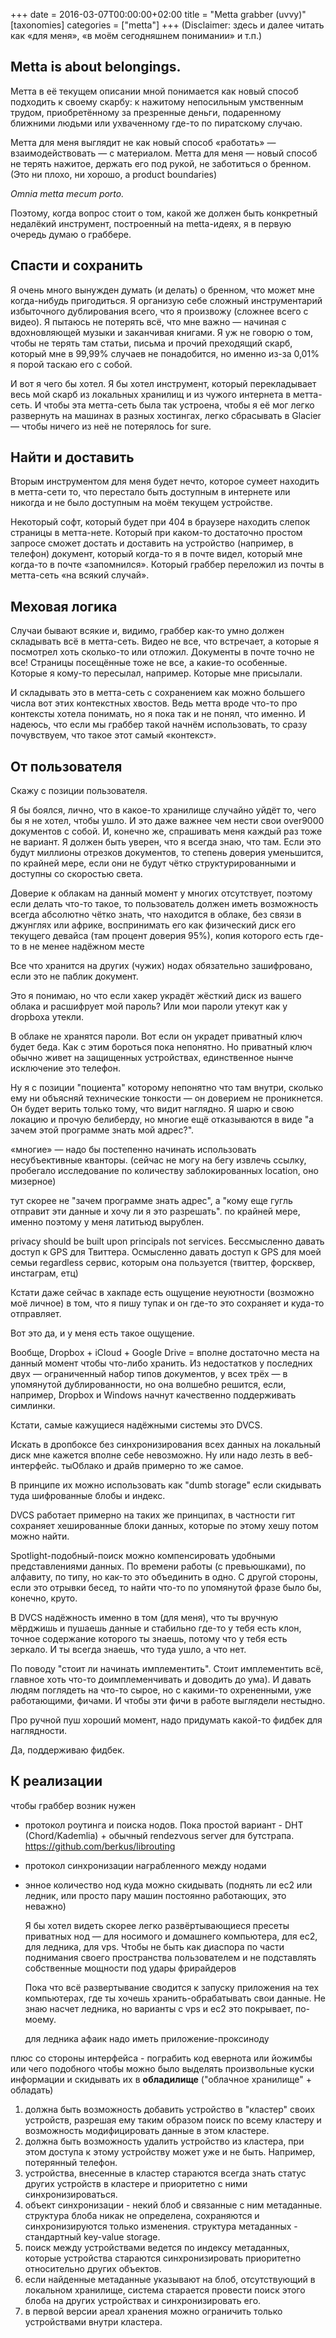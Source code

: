 +++
date = 2016-03-07T00:00:00+02:00
title = "Metta grabber (uvvy)"
[taxonomies]
categories = ["metta"]
+++
(Disclaimer: здесь и далее читать как «для меня», «в моём сегодняшнем понимании» и т.п.)

## Metta is about belongings.

Метта в её текущем описании мной понимается как новый способ подходить к своему скарбу: к нажитому непосильным умственным трудом, приобретённому за презренные деньги, подаренному ближними людьми или ухваченному где-то по пиратскому случаю.

Метта для меня выглядит не как новый способ «работать» — взаимодействовать — с материалом. Метта для меня — новый способ не терять нажитое, держать его под рукой, не заботиться о бренном. (Это ни плохо, ни хорошо, а product boundaries)

*Omnia metta mecum porto.*

Поэтому, когда вопрос стоит о том, какой же должен быть конкретный недалёкий инструмент, построенный на metta-идеях, я в первую очередь думаю о граббере.

## Спасти и сохранить

Я очень много вынужден думать (и делать) о бренном, что может мне когда-нибудь пригодиться. Я организую себе сложный инструментарий избыточного дублирования всего, что я произвожу (сложнее всего с видео). Я пытаюсь не потерять всё, что мне важно — начиная с вдохновляющей музыки и заканчивая книгами. Я уж не говорю о том, чтобы не терять там статьи, письма и прочий преходящий скарб, который мне в 99,99% случаев не понадобится, но именно из-за 0,01% я порой таскаю его с собой.

И вот я чего бы хотел. Я бы хотел инструмент, который перекладывает весь мой скарб из локальных хранилищ и из чужого интернета в метта-сеть. И чтобы эта метта-сеть была так устроена, чтобы я её мог легко развернуть на машинах в разных хостингах, легко сбрасывать в Glacier — чтобы ничего из неё не потерялось for sure.

## Найти и доставить

Вторым инструментом для меня будет нечто, которое сумеет находить в метта-сети то, что перестало быть доступным в интернете или никогда и не было доступным на моём текущем устройстве.

Некоторый софт, который будет при 404 в браузере находить слепок страницы в метта-нете. Который при каком-то достаточно простом запросе сможет достать и доставить на устройство (например, в телефон) документ, который когда-то я в почте видел, который мне когда-то в почте «запомнился». Который граббер переложил из почты в метта-сеть «на всякий случай».

## Меховая логика

Случаи бывают всякие и, видимо, граббер как-то умно должен складывать всё в метта-сеть. Видео не все, что встречает, а которые я посмотрел хоть сколько-то или отложил. Документы в почте точно не все! Страницы посещённые тоже не все, а какие-то особенные. Которые я кому-то пересылал, например. Которые мне присылали.

И складывать это в метта-сеть с сохранением как можно большего числа вот этих контекстных хвостов. Ведь метта вроде что-то про контексты хотела понимать, но я пока так и не понял, что именно. И надеюсь, что если мы граббер такой начнём использовать, то сразу почувствуем, что такое этот самый «контекст».

## От пользователя

Скажу с позиции пользователя.

Я бы боялся, лично, что в какое-то хранилище случайно уйдёт то, чего бы я не хотел, чтобы ушло. И это даже важнее чем нести свои over9000 документов с собой. И, конечно же, спрашивать меня каждый раз тоже не вариант. Я должен быть уверен, что я всегда знаю, что там. Если это будут миллионы отрезков документов, то степень доверия уменьшится, по крайней мере, если они не будут чётко структурированными и доступны со скоростью света.

Доверие к облакам на данный момент у многих отсутствует, поэтому если делать что-то такое, то пользователь должен иметь возможность всегда абсолютно чётко знать, что находится в облаке, без связи в джунглях или африке, воспринимать его как физический диск его текущего девайса (там процент доверия 95%), копия которого есть где-то в не менее надёжном месте

Все что хранится на других (чужих) нодах обязательно зашифровано, если это не паблик документ.

Это я понимаю, но что если хакер украдёт жёсткий диск из вашего облака и расшифрует мой пароль? Или мои пароли утекут как у dropboxа утекли.

В облаке не хранятся пароли. Вот если он украдет приватный ключ будет беда. Как с этим бороться пока непонятно. Но приватный ключ обычно живет на защищенных устройствах, единственное нынче исключение это телефон.

Ну я с позиции "поциента" которому непонятно что там внутри, сколько ему ни объясняй технические тонкости — он доверием не проникнется. Он будет верить только тому, что видит наглядно. Я шарю и свою локацию и прочую белиберду, но многие ещё отказываются в виде "а зачем этой программе знать мой адрес?".


  «многие» — надо бы постепенно начинать использовать несубъективные кванторы. (сейчас не могу на бегу извлечь ссылку, пробегало исследование по количеству заблокированных location, оно мизерное)


  тут скорее не "зачем программе знать адрес", а "кому еще гугль отправит эти данные и хочу ли я это разрешать". по крайней мере, именно поэтому у меня латитьюд вырублен.


  privacy should be built upon principals not services. Бессмысленно давать доступ к GPS для Твиттера. Осмысленно давать доступ к GPS для моей семьи regardless сервис, которым она пользуется (твиттер, форсквер, инстаграм, етц)

Кстати даже сейчас в хакпаде есть ощущение неуютности (возможно моё личное) в том, что я пишу тупак и он где-то это сохраняет и куда-то отправляет.


  Вот это да, и у меня есть такое ощущение.

Вообще, Dropbox + iCloud + Google Drive = вполне достаточно места на данный момент чтобы что-либо хранить. Из недостатков у последних двух — ограниченный набор типов документов, у всех трёх — в упомянутой дублированности, но она волшебно решится, если, например, Dropbox и Windows начнут качественно поддерживать симлинки.

Кстати, самые кажущиеся надёжными системы это DVCS.

Искать в дропбоксе без синхронизирования всех данных на локальный диск мне кажется вполне себе невозможно. Ну или надо лезть в веб-интерфейс. тыОблако и драйв примерно то же самое.

В принципе их можно использовать как "dumb storage" если скидывать туда шифрованные блобы и индекс.

DVCS работает примерно на таких же принципах, в частности гит сохраняет хешированные блоки данных, которые по этому хешу потом можно найти.

Spotlight-подобный-поиск можно компенсировать удобными представлениями данных. По времени работы (с превьюшками), по алфавиту, по типу, но как-то это объединить в одно. С другой стороны, если это отрывки бесед, то найти что-то по упомянутой фразе было бы, конечно, круто.

В DVCS надёжность именно в том (для меня), что ты вручную мёрджишь и пушаешь данные и стабильно где-то у тебя есть клон, точное содержание которого ты знаешь, потому что у тебя есть зеркало. И ты всегда знаешь, что туда ушло, а что нет.

По поводу "стоит ли начинать имплементить". Стоит имплементить всё, главное хоть что-то доимплеменчивать и доводить до ума). И давать людям поглядеть на что-то сырое, но с какими-то охрененными, уже работающими, фичами. И чтобы эти фичи в работе выглядели нестыдно.

Про ручной пуш хороший момент, надо придумать какой-то фидбек для наглядности.

Да, поддерживаю фидбек.

## К реализации

чтобы граббер возник нужен

* протокол роутинга и поиска нодов.
  Пока простой вариант - DHT (Chord/Kademlia) + обычный rendezvous server для бутстрапа. https://github.com/berkus/librouting
* протокол синхронизации награбленного между нодами
* энное количество нод куда можно скидывать (поднять ли ес2 или ледник, или просто пару машин постоянно работающих, это неважно)
  
  Я бы хотел видеть скорее легко развёртывающиеся пресеты приватных нод — для носимого и домашнего компьютера, для ес2, для ледника, для vps. Чтобы не быть как диаспора по части поднимания своего пространства пользователем и не подставлять собственные мощности под удары фрирайдеров
  
  Пока что всё развертывание сводится к запуску приложения на тех компьютерах, где ты хочешь хранить-обрабатывать свои данные. Не знаю насчет ледника, но варианты с vps и ec2 это покрывает, по-моему.
  
  для ледника афаик надо иметь приложение-проксиноду
  

плюс со стороны интерфейса - пограбить код евернота или йожимбы или чего подобного чтобы можно было выделять произвольные куски информации и скидывать их в **обладилище**
("облачное хранилище" + обладать)


1. должна быть возможность добавить устройство в "кластер" своих устройств, разрешая ему таким образом поиск по всему кластеру и возможность модифицировать данные в этом кластере.
2. должна быть возможность удалить устройство из кластера, при этом доступа к этому устройству может уже и не быть. Например, потерянный телефон.
3. устройства, внесенные в кластер стараются всегда знать статус других устройств в кластере и приоритетно с ними синхронизироваться.
4. объект синхронизации - некий блоб и связанные с ним метаданные. структура блоба никак не определена, сохраняются и синхронизируются только изменения. структура метаданных - стандартный key-value storage.
5. поиск между устройствами ведется по индексу метаданных, которые устройства стараются синхронизировать приоритетно относительно других объектов.
6. если найденные метаданные указывают на блоб, отсутствующий в локальном хранилище, система старается провести поиск этого блоба на других устройствах и синхронизировать его.
7. в первой версии ареал хранения можно ограничить только устройствами внутри кластера.

